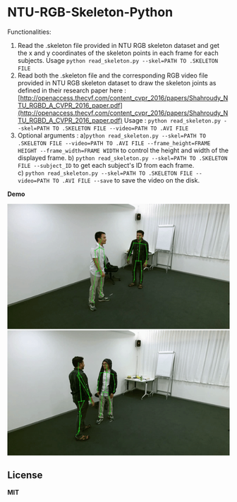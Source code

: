 ﻿# NTU-RGB-Skeleton-Python

Functionalities:

1. Read the .skeleton file provided in NTU RGB skeleton dataset and get the x and y coordinates of the skeleton points in each frame for each subjects. Usage ```python read_skeleton.py --skel=PATH TO .SKELETON FILE```
2. Read both the .skeleton file and the corresponding RGB video file provided in NTU RGB skeleton dataset to draw the skeleton joints as defined in their research paper here : [http://openaccess.thecvf.com/content_cvpr_2016/papers/Shahroudy_NTU_RGBD_A_CVPR_2016_paper.pdf](http://openaccess.thecvf.com/content_cvpr_2016/papers/Shahroudy_NTU_RGBD_A_CVPR_2016_paper.pdf) Usage :  ```python read_skeleton.py --skel=PATH TO .SKELETON FILE --video=PATH TO .AVI FILE```
3. Optional arguments : 
				a)```python read_skeleton.py --skel=PATH TO .SKELETON FILE --video=PATH TO .AVI FILE --frame_height=FRAME HEIGHT --frame_width=FRAME WIDTH``` to control the height and width of the displayed frame.
				b)     ```python read_skeleton.py --skel=PATH TO .SKELETON FILE --subject_ID``` to get each subject's ID from each frame.     
				c) ```python read_skeleton.py --skel=PATH TO .SKELETON FILE --video=PATH TO .AVI FILE --save``` to save the video on the disk.


**Demo**

![Output 1](output1.gif)
![Output 2](output2.gif)



**License**
-------
**MIT**

